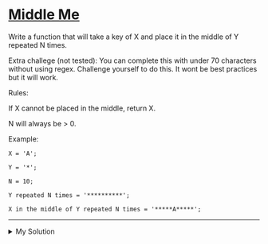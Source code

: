 # [Middle Me](https://www.codewars.com/kata/59cd155d1a68b70f8e000117)

Write a function that will take a key of X and place it in the middle of Y repeated N times.

Extra challege (not tested): You can complete this with under 70 characters without using regex. Challenge yourself to do this. It wont be best practices but it will work.

Rules:

If X cannot be placed in the middle, return X.

N will always be > 0.

Example:

    X = 'A';

    Y = '*';

    N = 10;

    Y repeated N times = '**********';

    X in the middle of Y repeated N times = '*****A*****';

---

<details><summary>My Solution</summary>

```js
const middleMe = (N, X, Y) => (N % 2 ? X : Y.repeat(N / 2) + X + Y.repeat(N / 2))
```

</details>
